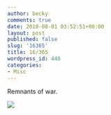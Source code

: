 ```yaml
---
author: becky
comments: true
date: 2010-08-01 03:52:51+00:00
layout: post
published: false
slug: '16365'
title: 16/365
wordpress_id: 440
categories:
- Misc
---
```


Remnants of war.


[![](http://beta.beckyjenson.com/wp-content/uploads/2010/08/16-July10-0001.jpg)](http://beta.beckyjenson.com/wp-content/uploads/2010/08/16-July10-0001.jpg)
